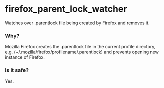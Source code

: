 # firefox_parent_lock_watcher
Watches over .parentlock file being created by Firefox and removes it.

### Why?
Mozilla Firefox creates the .parentlock file in the current profile directory, e.g. (~/.mozilla/firefox/profilename/.parentlock) and prevents opening new instance of Firefox.

### Is it safe?
Yes.
